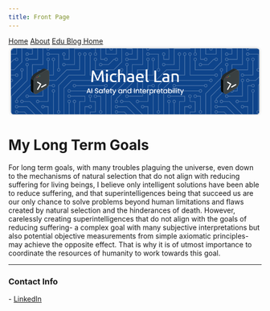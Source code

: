 ```yaml
---
title: Front Page
---
```


<head>
    <script src="https://polyfill.io/v3/polyfill.min.js?features=es6"></script>
    <script id="MathJax-script" async src="https://cdn.jsdelivr.net/npm/mathjax@3/es5/tex-mml-chtml.js"></script>
    <link rel="stylesheet" href="index.css">
</head>

<div class="topnav">
  <a href="index.html">Home</a>
  <a class="active" href="about.html">About</a>
  <a href="eduBlogHome.html">Edu Blog Home</a>
</div>

<img src="banner.PNG" alt="Banner">

<p align="center"><h1><b>My Long Term Goals</b></h1></p>

For long term goals, with many troubles plaguing the universe, even down to the mechanisms of natural selection that do not align with reducing suffering for living beings, I believe only intelligent solutions have been able to reduce suffering, and that superintelligences being that succeed us are our only chance to solve problems beyond human limitations and flaws created by natural selection and the hinderances of death. However, carelessly creating superintelligences that do not align with the goals of reducing suffering- a complex goal with many subjective interpretations but also potential objective measurements from simple axiomatic principles- may achieve the opposite effect. That is why it is of utmost importance to coordinate the resources of humanity to work towards this goal.

---

<p align="center"><h3><b>Contact Info</b></h3></p>
- <a href="https://linkedin.com/in/mikelan17">LinkedIn</a>